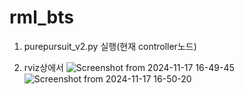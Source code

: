 # rml_bts
1. purepursuit_v2.py 실행(현재 controller노드)

2. rviz상에서
![Screenshot from 2024-11-17 16-49-45](https://github.com/user-attachments/assets/fb6ac84f-c6b2-4047-b4b9-f64502817de8)
![Screenshot from 2024-11-17 16-50-20](https://github.com/user-attachments/assets/08329c19-4e5d-4e0c-be13-dadaf0d24841)
